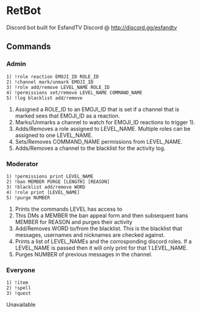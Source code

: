 # RetBot

Discord bot built for EsfandTV Discord @ http://discord.gg/esfandtv

## Commands

### Admin
```
1) !role reaction EMOJI_ID ROLE_ID
2) !channel mark/unmark EMOJI_ID
3) !role add/remove LEVEL_NAME ROLE_ID
4) !permissions set/remove LEVEL_NAME COMMAND_NAME
5) !log blacklist add/remove
```
1) Assigned a ROLE_ID to an EMOJI_ID that is set if a channel that is marked sees that EMOJI_ID as a reaction.
2) Marks/Unmarks a channel to watch for EMOJI_ID reactions to trigger 1).
3) Adds/Removes a role assigned to LEVEL_NAME. Multiple roles can be assigned to one LEVEL_NAME.
4) Sets/Removes COMMAND_NAME permissions from LEVEL_NAME.
5) Adds/Removes a channel to the blacklist for the activity log.

### Moderator
```
1) !permissions print LEVEL_NAME
2) !ban MEMBER PURGE [LENGTH] [REASON]
3) !blacklist add/remove WORD
4) !role print [LEVEL_NAME]
5) !purge NUMBER
```
1) Prints the commands LEVEL has access to
2) This DMs a MEMBER the ban appeal form and then subsequent bans MEMBER for REASON and purges their activity 
3) Add/Removes WORD to/from the blacklist. This is the blacklist that messages, usernames and nicknames are checked against.
4) Prints a list of LEVEL_NAMEs and the corrosponding discord roles. If a LEVEL_NAME is passed then it will only print for that 1 LEVEL_NAME.
5) Purges NUMBER of previous messages in the channel.


### Everyone
```
1) !item
2) !spell
3) !quest
```
Unavailable